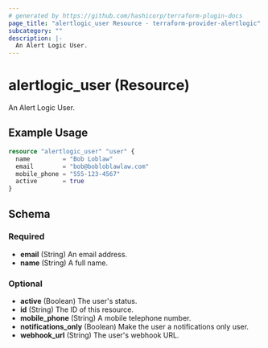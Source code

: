 ```yaml
---
# generated by https://github.com/hashicorp/terraform-plugin-docs
page_title: "alertlogic_user Resource - terraform-provider-alertlogic"
subcategory: ""
description: |-
  An Alert Logic User.
---
```


# alertlogic_user (Resource)

An Alert Logic User.

## Example Usage

```terraform
resource "alertlogic_user" "user" {
  name         = "Bob Loblaw"
  email        = "bob@bobloblawlaw.com"
  mobile_phone = "555-123-4567"
  active       = true
}
```

<!-- schema generated by tfplugindocs -->
## Schema

### Required

- **email** (String) An email address.
- **name** (String) A full name.

### Optional

- **active** (Boolean) The user's status.
- **id** (String) The ID of this resource.
- **mobile_phone** (String) A mobile telephone number.
- **notifications_only** (Boolean) Make the user a notifications only user.
- **webhook_url** (String) The user's webhook URL.


